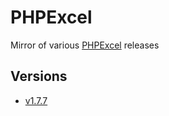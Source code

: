 # PHPExcel

Mirror of various [PHPExcel](http://phpexcel.codeplex.com) releases

## Versions

* [v1.7.7](https://github.com/hoppinger/phpexcel/tree/v1.7.7)
